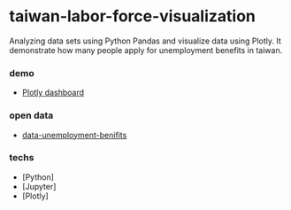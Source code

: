 # taiwan-labor-force-visualization
Analyzing data sets using Python Pandas and visualize data using Plotly. It demonstrate how many people apply for unemployment benefits in taiwan.

### demo

  - [Plotly dashboard](https://plot.ly/dashboard/faneder:18/edit#/)
 
### open data

  - [data-unemployment-benifits](https://data.gov.tw/dataset/39539?fbclid=IwAR1yvPuBs7lnCMq4eibyogBwZ1g8i6HRF9zXUaLgDWV_M4pK80cAa2TS754)


### techs

  * [Python]
  * [Jupyter]
  * [Plotly]
